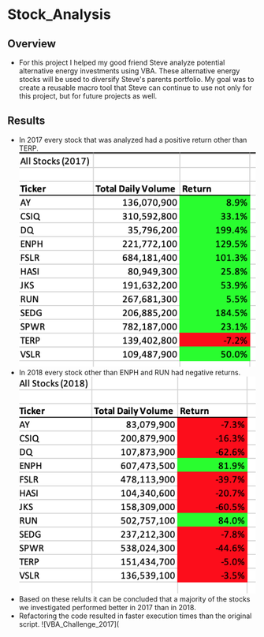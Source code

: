 # Stock_Analysis
## Overview
* For this project I helped my good friend Steve analyze potential alternative energy investments using VBA. These alternative energy stocks will be used to diversify Steve's parents portfolio. My goal was to create a reusable macro tool that Steve can continue to use not only for this project, but for future projects as well.
## Results
* In 2017 every stock that was analyzed had a positive return other than TERP.
![2017_Results](https://github.com/copo6953/Stock_Analysis/blob/main/Resources/2017_Results.png)
* In 2018 every stock other than ENPH and RUN had negative returns.
![2018_Results](https://github.com/copo6953/Stock_Analysis/blob/main/Resources/2018_Results.png)
* Based on these relults it can be concluded that a majority of the stocks we investigated performed better in 2017 than in 2018.
* Refactoring the code resulted in faster execution times than the original script.
![VBA_Challenge_2017](
